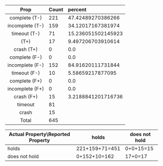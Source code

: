 
| Prop | Count | percent |
|:----:|:------|:--|
|complete   (T-)|221| 47.42489270386266 |
|incomplete (T-)|159|34.12017167381974 |
|timeout    (T-)|71|15.236051502145923 |
|           (T+)|17|9.497206703910614 |
|crash      (T+)|0|0.0 |
|complete   (F-)|0|0.0 |
|incomplete (F-)|152|84.91620111731844 |
|timeout    (F-)|10|5.58659217877095 |
|complete   (F+)|0|0.0 |
|incomplete (F+)|0|0.0 |
|crash      (F+)|15|3.2188841201716736 |
|timeout        |81|
|crash          |15|
|Total          |645|

| Actual Property\Reported Property | holds | does not hold |
|------------------------------------|-------|---------------|
| holds | 221+159+71=451 | 0+0+15=15 |
| does not hold | 0+152+10=162 | 17+0=17 |

